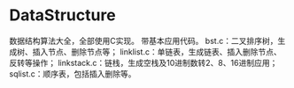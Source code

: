 # DataStructure
数据结构算法大全，全部使用C实现。
带基本应用代码。
bst.c：二叉排序树，生成树、插入节点、删除节点等；
linklist.c：单链表，生成链表、插入删除节点、反转等操作；
linkstack.c：链栈，生成空栈及10进制数转2、8、16进制应用；
sqlist.c：顺序表，包括插入删除等。
